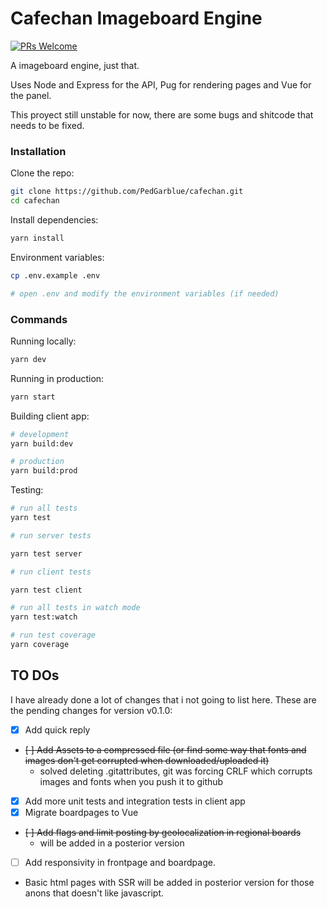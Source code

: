 # Cafechan Imageboard Engine

[![PRs Welcome](https://img.shields.io/badge/PRs-welcome-brightgreen.svg?style=flat-square)](http://makeapullrequest.com)

A imageboard engine, just that.

Uses Node and Express for the API, Pug for rendering pages and Vue for the panel.

This proyect still unstable for now, there are some bugs and shitcode that needs to be fixed.

### Installation

Clone the repo:

```bash
git clone https://github.com/PedGarblue/cafechan.git
cd cafechan
```

Install dependencies:

```bash
yarn install
```

Environment variables:

```bash
cp .env.example .env

# open .env and modify the environment variables (if needed)
```

### Commands

Running locally:

```bash
yarn dev
```

Running in production:

```bash
yarn start
```

Building client app:

```bash
# development
yarn build:dev

# production
yarn build:prod
```

Testing:

```bash
# run all tests
yarn test

# run server tests

yarn test server

# run client tests

yarn test client

# run all tests in watch mode
yarn test:watch

# run test coverage
yarn coverage
```

## TO DOs

I have already done a lot of changes that i not going to list here. These are the pending changes for version v0.1.0:

- [x] Add quick reply
- ~~[ ] Add Assets to a compressed file (or find some way that fonts and images don't get corrupted when downloaded/uploaded it)~~
  * solved deleting .gitattributes, git was forcing CRLF which corrupts images and fonts when you push it to github
- [x] Add more unit tests and integration tests in client app
- [x] Migrate boardpages to Vue
- ~~[ ] Add flags and limit posting by geolocalization in regional boards~~
  * will be added in a posterior version
- [ ] Add responsivity in frontpage and boardpage.
* Basic html pages with SSR will be added in posterior version for those anons that doesn't like javascript.
